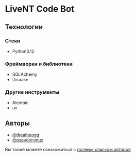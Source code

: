 # LiveNT Code Bot

## Технологии

### Стеки

- Python3.12

### Фреймворки и библиотеки

- SQLAchemy
- Disnake

### Другие инструменты

- Alembic
- uv

## Авторы

- [@theaihopgg](https://github.com/TheAihopGG)
- [@psevdonimux](https://github.com/psevdonimux)

Вы также можете ознакомиться с [полным списком авторов](https://github.com/psevdonimux/LiveNT-Code-Bot/graphs/contributors)
